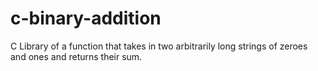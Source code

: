 # c-binary-addition
C Library of a function that takes in two arbitrarily long strings of zeroes and ones and returns their sum.
